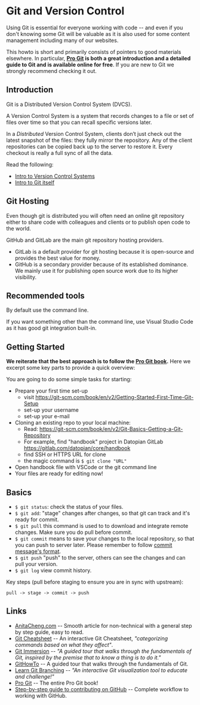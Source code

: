 # Git and Version Control

Using Git is essential for everyone working with code -- and even if you don't knowing some Git will be valuable as it is also used for some content management including many of our websites.

This howto is short and primarily consists of pointers to good materials elsewhere. In particular, **[Pro Git][pro] is both a great introduction and a detailed guide to Git and is available online for free**. If you are new to Git we strongly recommend checking it out.

[pro]: https://git-scm.com/book/en/v2/

## Introduction

Git is a Distributed Version Control System (DVCS).

A Version Control System is a system that records changes to a file or set of files over time so that you can recall specific versions later.

In a *Distributed* Version Control System, clients don’t just check out the latest snapshot of the files: they fully mirror the repository. Any of the client repositories can be copied back up to the server to restore it. Every checkout is really a full sync of all the data.

Read the following:

* [Intro to Version Control Systems][vcs]
* [Intro to Git itself][intro-to-git]

[vcs]: https://git-scm.com/book/en/v2/Getting-Started-About-Version-Control
[intro-to-git]: https://git-scm.com/book/en/v2/Getting-Started-What-is-Git%3F

## Git Hosting

Even though git is distributed you will often need an online git repository either to share code with colleagues and clients or to publish open code to the world.

GitHub and GitLab are the main git repository hosting providers.

* GitLab is a default provider for git hosting because it is open-source and provides the best value for money.
* GitHub is a secondary provider because of its established dominance. We mainly use it for publishing open source work due to its higher visibility.

## Recommended tools

By default use the command line.

If you want something other than the command line, use Visual Studio Code as it has good git integration built-in.

## Getting Started

**We reiterate that the best approach is to follow the [Pro Git book][pro].** Here we excerpt some key parts to provide a quick overview:

You are going to do some simple tasks for starting:

* Prepare your first time set-up
  * visit https://git-scm.com/book/en/v2/Getting-Started-First-Time-Git-Setup
  * set-up your username
  * set-up your e-mail
* Cloning an existing repo to your local machine:
  * Read: https://git-scm.com/book/en/v2/Git-Basics-Getting-a-Git-Repository
  * For example, find "handbook" project in Datopian GitLab https://gitlab.com/datopian/core/handbook
  * find SSH or HTTPS URL for clone
  * the magic command is `$ git clone "URL"`
* Open handbook file with VSCode or the git command line
* Your files are ready for editing now!

## Basics

* `$ git status`: check the status of your files.
* `$ git add`: "stage" changes after changes, so that git can track and it's ready for commit.
* `$ git pull` this command is used to to download and integrate remote changes. Make sure you do pull before commit.
* `$ git commit` means to save your changes to the local repository, so that you can push to server later. Please remember to follow [commit message's format](/style-guide/version-control).  
* `$ git push` "push" to the server, others can see the changes and can pull your version.
* `$ git log` view commit history.

Key steps (pull before staging to ensure you are in sync with upstream):

```
pull -> stage -> commit -> push
```

## Links

* [AnitaCheng.com][gitnodev] -- Smooth article for non-technical with a general step by step guide, easy to read.
* [Git Cheatsheet][gitcheatsheet] -- An interactive Git Cheatsheet, _"categorizing commands based on what they affect"_.
* [Git Immersion][gitimmersion] -- _"A guided tour that walks through the fundamentals of Git, inspired by the premise that to know a thing is to do it."_
* [GitHowTo][githowto] -- A guided tour that walks through the fundamentals of Git.
* [Learn Git Branching][gitbranching] -- _"An interactive Git visualization tool to educate and challenge!"_
* [Pro Git][pro] -- The entire Pro Git book!
* [Step-by-step guide to contributing on GitHub][stepbystepgit] -- Complete workflow to working with GitHub.

[gitbranching]: https://learngitbranching.js.org
[gitcheatsheet]: http://ndpsoftware.com/git-cheatsheet.html
[githowto]: https://githowto.com
[gitimmersion]: http://gitimmersion.com
[gitnodev]: http://anitacheng.com/git-for-non-developers
[stepbystepgit]: https://www.dataschool.io/how-to-contribute-on-github/
